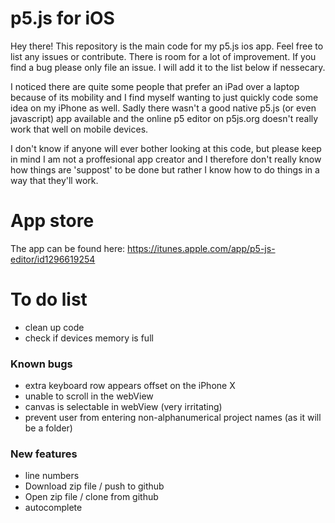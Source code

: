 # p5.js for iOS
Hey there! This repository is the main code for my p5.js ios app. Feel free to list any issues or contribute. There is room for a lot of improvement. If you find a bug please only file an issue. I will add it to the list below if nessecary.

I noticed there are quite some people that prefer an iPad over a laptop because of its mobility and I find myself wanting to just quickly code some idea on my iPhone as well. Sadly there wasn't a good native p5.js (or even javascript) app available and the online p5 editor on p5js.org doesn't really work that well on mobile devices.

I don't know if anyone will ever bother looking at this code, but please keep in mind I am not a proffesional app creator and I therefore don't really know how things are 'suppost' to be done but rather I know how to do things in a way that they'll work.

# App store
The app can be found here:
https://itunes.apple.com/app/p5-js-editor/id1296619254

# To do list
* clean up code
* check if devices memory is full

### Known bugs
* extra keyboard row appears offset on the iPhone X
* unable to scroll in the webView
* canvas is selectable in webView (very irritating)
* prevent user from entering non-alphanumerical project names (as it will be a folder)

### New features
* line numbers
* Download zip file / push to github
* Open zip file / clone from github
* autocomplete
